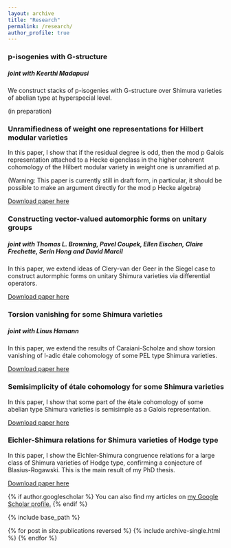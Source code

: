 ```yaml
---
layout: archive
title: "Research"
permalink: /research/
author_profile: true
---
```


### p-isogenies with G-structure
##### joint with Keerthi Madapusi

We construct stacks of p-isogenies with G-structure over Shimura varieties of abelian type at hyperspecial level.

(in preparation)

### Unramifiedness of weight one representations for Hilbert modular varieties 

In this paper, I show that if the residual degree is odd, then the mod p Galois representation attached to a Hecke eigenclass in the higher coherent cohomology of the Hilbert modular variety in weight one is unramified at p.

(Warning: This paper is currently still in draft form, in particular, it should be possible to make an argument directly for the mod p Hecke algebra)

[Download paper here](../files/weightone.pdf)

### Constructing vector-valued automorphic forms on unitary groups
##### joint with Thomas L. Browning, Pavel Coupek, Ellen Eischen, Claire Frechette, Serin Hong and David Marcil

In this paper, we extend ideas of Clery-van der Geer in the Siegel case to construct autormphic forms on unitary Shimura varieties via differential operators.

[Download paper here](../files/AWS.pdf)

### Torsion vanishing for some Shimura varieties
##### joint with Linus Hamann

In this paper, we extend the results of Caraiani-Scholze and show torsion vanishing of l-adic étale cohomology of some PEL type Shimura varieties. 

[Download paper here](../files/torsion.pdf)

### Semisimplicity of étale cohomology for some Shimura varieties

In this paper, I show that some part of the étale cohomology of some abelian type Shimura varieties is semisimple as a Galois representation.

[Download paper here](../files/semi.pdf)

### Eichler-Shimura relations for Shimura varieties of Hodge type

In this paper, I show the Eichler-Shimura congruence relations for a large class of Shimura varieties of Hodge type, confirming a conjecture of Blasius-Rogawski. This is the main result of my PhD thesis.

[Download paper here](../files/es.pdf)

{% if author.googlescholar %}
  You can also find my articles on <u><a href="{{author.googlescholar}}">my Google Scholar profile</a>.</u>
{% endif %}

{% include base_path %}

{% for post in site.publications reversed %}
  {% include archive-single.html %}
{% endfor %}
